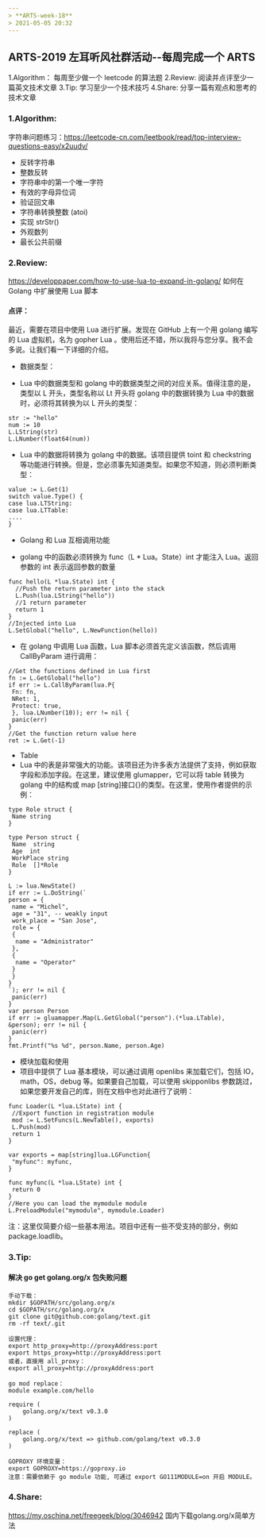 ```yaml
---
> **ARTS-week-18**
> 2021-05-05 20:32
---
```



## ARTS-2019 左耳听风社群活动--每周完成一个 ARTS
1.Algorithm： 每周至少做一个 leetcode 的算法题
2.Review: 阅读并点评至少一篇英文技术文章
3.Tip: 学习至少一个技术技巧
4.Share: 分享一篇有观点和思考的技术文章

### 1.Algorithm:

字符串问题练习：https://leetcode-cn.com/leetbook/read/top-interview-questions-easy/x2uudv/
- 反转字符串
- 整数反转
- 字符串中的第一个唯一字符
- 有效的字母异位词
- 验证回文串
- 字符串转换整数 (atoi)
- 实现 strStr()
- 外观数列
- 最长公共前缀

### 2.Review:

https://developpaper.com/how-to-use-lua-to-expand-in-golang/
如何在 Golang 中扩展使用 Lua 脚本

#### 点评：

最近，需要在项目中使用 Lua 进行扩展。发现在 GitHub 上有一个用 golang 编写的 Lua 虚拟机，名为 gopher Lua 。使用后还不错，所以我将与您分享。我不会多说。让我们看一下详细的介绍。

- 数据类型：

 - Lua 中的数据类型和 golang 中的数据类型之间的对应关系。值得注意的是，类型以 L 开头，类型名称以 Lt 开头将 golang 中的数据转换为 Lua 中的数据时，必须将其转换为以 L 开头的类型：

```golang
str := "hello"
num := 10
L.LString(str)
L.LNumber(float64(num))
```

 - Lua 中的数据将转换为 golang 中的数据。该项目提供 toint 和 checkstring 等功能进行转换。但是，您必须事先知道类型。如果您不知道，则必须判断类型：

```golang
value := L.Get(1)
switch value.Type() {
case lua.LTString:
case lua.LTTable:
....
}
```

- Golang 和 Lua 互相调用功能

 - golang 中的函数必须转换为 func（L * Lua。State）int 才能注入 Lua。返回参数的 int 表示返回参数的数量

```golang
func hello(L *lua.State) int {
  //Push the return parameter into the stack
  L.Push(lua.LString("hello"))
  //1 return parameter
  return 1
}
//Injected into Lua
L.SetGlobal("hello", L.NewFunction(hello))
```

 - 在 golang 中调用 Lua 函数，Lua 脚本必须首先定义该函数，然后调用 CallByParam 进行调用：

```golang
//Get the functions defined in Lua first
fn := L.GetGlobal("hello")
if err := L.CallByParam(lua.P{
 Fn: fn,
 NRet: 1,
 Protect: true,
 }, lua.LNumber(10)); err != nil {
 panic(err)
}
//Get the function return value here
ret := L.Get(-1)
```

- Table
 - Lua 中的表是非常强大的功能。该项目还为许多表方法提供了支持，例如获取字段和添加字段。在这里，建议使用 glumapper，它可以将 table 转换为 golang 中的结构或 map [string]接口{}的类型。在这里，使用作者提供的示例：

```golang
type Role struct {
 Name string
}

type Person struct {
 Name  string
 Age  int
 WorkPlace string
 Role  []*Role
}

L := lua.NewState()
if err := L.DoString(`
person = {
 name = "Michel",
 age = "31", -- weakly input
 work_place = "San Jose",
 role = {
 {
  name = "Administrator"
 },
 {
  name = "Operator"
 }
 }
}
`); err != nil {
 panic(err)
}
var person Person
if err := gluamapper.Map(L.GetGlobal("person").(*lua.LTable), &person); err != nil {
 panic(err)
}
fmt.Printf("%s %d", person.Name, person.Age)
```

- 模块加载和使用
 - 项目中提供了 Lua 基本模块，可以通过调用 openlibs 来加载它们，包括 IO，math，OS，debug 等。如果要自己加载，可以使用 skipponlibs 参数跳过，如果您要开发自己的库，则在文档中也对此进行了说明：

```golang
func Loader(L *lua.LState) int {
 //Export function in registration module
 mod := L.SetFuncs(L.NewTable(), exports)
 L.Push(mod)
 return 1
}

var exports = map[string]lua.LGFunction{
 "myfunc": myfunc,
}

func myfunc(L *lua.LState) int {
 return 0
}
//Here you can load the mymodule module
L.PreloadModule("mymodule", mymodule.Loader)
```

注：这里仅简要介绍一些基本用法。项目中还有一些不受支持的部分，例如 package.loadlib。

### 3.Tip:

#### 解决 go get golang.org/x 包失败问题

```shell
手动下载：
mkdir $GOPATH/src/golang.org/x
cd $GOPATH/src/golang.org/x
git clone git@github.com:golang/text.git
rm -rf text/.git

设置代理：
export http_proxy=http://proxyAddress:port
export https_proxy=http://proxyAddress:port
或者，直接用 all_proxy：
export all_proxy=http://proxyAddress:port

go mod replace：
module example.com/hello

require (
    golang.org/x/text v0.3.0
)

replace (
    golang.org/x/text => github.com/golang/text v0.3.0
)

GOPROXY 环境变量：
export GOPROXY=https://goproxy.io
注意：需要依赖于 go module 功能, 可通过 export GO111MODULE=on 开启 MODULE。
```


### 4.Share:

https://my.oschina.net/freegeek/blog/3046942
国内下载golang.org/x简单方法
